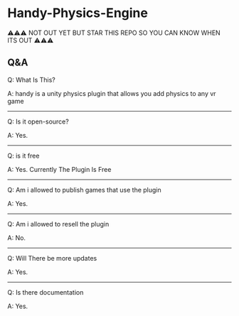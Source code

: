 # Handy-Physics-Engine

⚠️⚠️⚠️ NOT OUT YET BUT STAR THIS REPO SO YOU CAN KNOW WHEN ITS OUT ⚠️⚠️⚠️

## Q&A

Q: What Is This?

A: handy is a unity physics plugin that allows you add physics to any vr game

---
Q: Is it open-source?

A: Yes.

---
Q: is it free

A: Yes. Currently The Plugin Is Free

---
Q: Am i allowed to publish games that use the plugin

A: Yes.

---
Q: Am i allowed to resell the plugin

A: No.

---
Q: Will There be more updates

A: Yes.

---
Q: Is there documentation

A: Yes.
